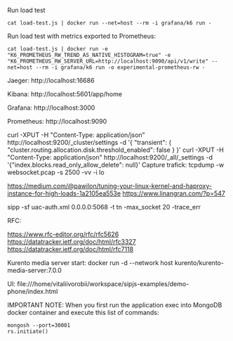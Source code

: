 
Run load test
```shell
cat load-test.js | docker run --net=host --rm -i grafana/k6 run -
```

Run load test with metrics exported to Prometheus:
```shell
cat load-test.js | docker run -e "K6_PROMETHEUS_RW_TREND_AS_NATIVE_HISTOGRAM=true" -e "K6_PROMETHEUS_RW_SERVER_URL=http://localhost:9090/api/v1/write" --net=host --rm -i grafana/k6 run -o experimental-prometheus-rw -
```

Jaeger: http://localhost:16686

Kibana: http://localhost:5601/app/home

Grafana: http://localhost:3000

Prometheus: http://localhost:9090


curl -XPUT -H "Content-Type: application/json" http://localhost:9200/_cluster/settings -d '{ "transient": { "cluster.routing.allocation.disk.threshold_enabled": false } }'
curl -XPUT -H "Content-Type: application/json" http://localhost:9200/_all/_settings -d '{"index.blocks.read_only_allow_delete": null}' 
Capture trafick: tcpdump -w websocket.pcap -s 2500 -vv -i lo


https://medium.com/@pawilon/tuning-your-linux-kernel-and-haproxy-instance-for-high-loads-1a2105ea553e
https://www.linangran.com/?p=547

sipp -sf uac-auth.xml  0.0.0.0:5068 -t tn -max_socket 20 -trace_err

RFC:

https://www.rfc-editor.org/rfc/rfc5626
https://datatracker.ietf.org/doc/html/rfc3327
https://datatracker.ietf.org/doc/html/rfc7118

Kurento media server start: docker run -d --network host     kurento/kurento-media-server:7.0.0

UI: file:///home/vitaliivorobii/workspace/sipjs-examples/demo-phone/index.html

IMPORTANT NOTE:
When you first run the application exec into MongoDB docker container and execute this list of commands:
```shell
mongosh --port=30001
rs.initiate()
```